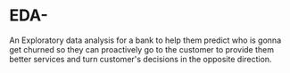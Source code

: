 # EDA-
An Exploratory data analysis for a bank to help them predict who is gonna get churned so they can proactively go to the
customer to provide them better services and turn customer's decisions in the opposite direction.
